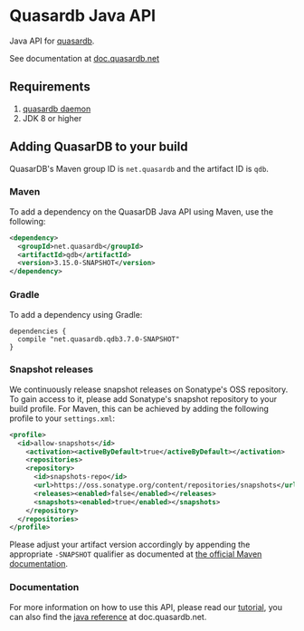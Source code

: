Quasardb Java API
=================

Java API for [quasardb](https://www.quasardb.net/).

See documentation at [doc.quasardb.net](https://doc.quasardb.net/master/api/java.html)

## Requirements

1. [quasardb daemon](https://download.quasardb.net/quasardb/)
2. JDK 8 or higher

## Adding QuasarDB to your build

QuasarDB's Maven group ID is `net.quasardb` and the artifact ID is `qdb`.

### Maven

To add a dependency on the QuasarDB Java API using Maven, use the following:

```xml
<dependency>
  <groupId>net.quasardb</groupId>
  <artifactId>qdb</artifactId>
  <version>3.15.0-SNAPSHOT</version>
</dependency>
```

### Gradle

To add a dependency using Gradle:

```
dependencies {
  compile "net.quasardb.qdb3.7.0-SNAPSHOT"
}
```

### Snapshot releases

We continuously release snapshot releases on Sonatype's OSS repository. To gain access to it, please add Sonatype's snapshot repository to your build profile. For Maven, this can be achieved by adding the following profile to your `settings.xml`:

```xml
<profile>
  <id>allow-snapshots</id>
    <activation><activeByDefault>true</activeByDefault></activation>
    <repositories>
    <repository>
      <id>snapshots-repo</id>
      <url>https://oss.sonatype.org/content/repositories/snapshots</url>
      <releases><enabled>false</enabled></releases>
      <snapshots><enabled>true</enabled></snapshots>
    </repository>
  </repositories>
</profile>
```

Please adjust your artifact version accordingly by appending the appropriate `-SNAPSHOT` qualifier as documented at [the official Maven documentation](https://docs.oracle.com/middleware/1212/core/MAVEN/maven_version.htm#MAVEN401).

### Documentation

For more information on how to use this API, please read our [tutorial](https://doc.quasardb.net/master/user-guide/api/tutorial.html), you can also find the [java reference](https://doc.quasardb.net/master/javadoc/) at doc.quasardb.net.
